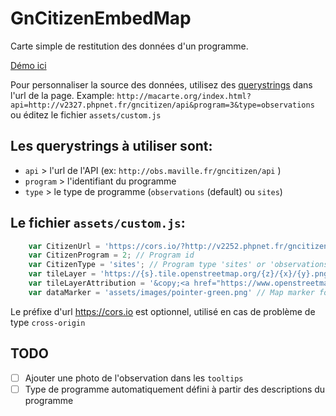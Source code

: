 # GnCitizenEmbedMap
Carte simple de restitution des données d'un programme.

[Démo ici](https://lpoagirpourlabiodiversite.github.io/GnCitizenEmbedMap/ "Démo")

Pour personnaliser la source des données, utilisez des [querystrings](https://en.wikipedia.org/wiki/Query_string "wikipedia") dans l'url de la page. Example: `http://macarte.org/index.html?api=http://v2327.phpnet.fr/gncitizen/api&program=3&type=observations` ou éditez le fichier `assets/custom.js`


## Les querystrings à utiliser sont:
* `api` > l'url de l'API (ex: `http://obs.maville.fr/gncitizen/api` )
* `program` > l'identifiant du programme
* `type` > le type de programme (`observations` (default) ou `sites`)


## Le fichier `assets/custom.js`:


```js
    var CitizenUrl = 'https://cors.io/?http://v2252.phpnet.fr/gncitizen/api'; // GeoNature-citizen API url 
    var CitizenProgram = 2; // Program id
    var CitizenType = 'sites'; // Program type 'sites' or 'observations' 
    var tileLayer = 'https://{s}.tile.openstreetmap.org/{z}/{x}/{y}.png'; // Map background source layer (OpenStreetMap)
    var tileLayerAttribution = '&copy;<a href="https://www.openstreetmap.org/copyright">OpenStreetMap</a>contributors'; // Map background source layer citation (OpenStreetMap)
    var dataMarker = 'assets/images/pointer-green.png' // Map marker for datas
```

Le préfixe d'url https://cors.io est optionnel, utilisé en cas de problème de type `cross-origin`


## TODO

* [ ] Ajouter une photo de l'observation dans les `tooltips`
* [ ] Type de programme automatiquement défini à partir des descriptions du programme
